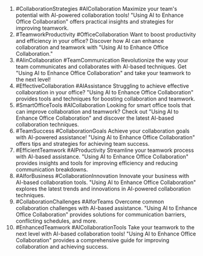 1. #CollaborationStrategies #AICollaboration Maximize your team's potential with AI-powered collaboration tools! "Using AI to Enhance Office Collaboration" offers practical insights and strategies for improving teamwork.
2. #TeamworkProductivity #OfficeCollaboration Want to boost productivity and efficiency in your office? Discover how AI can enhance collaboration and teamwork with "Using AI to Enhance Office Collaboration."
3. #AIinCollaboration #TeamCommunication Revolutionize the way your team communicates and collaborates with AI-based techniques. Get "Using AI to Enhance Office Collaboration" and take your teamwork to the next level!
4. #EffectiveCollaboration #AIAssistance Struggling to achieve effective collaboration in your office? "Using AI to Enhance Office Collaboration" provides tools and techniques for boosting collaboration and teamwork.
5. #SmartOfficeTools #AICollaboration Looking for smart office tools that can improve collaboration and teamwork? Check out "Using AI to Enhance Office Collaboration" and discover the latest AI-based collaboration techniques.
6. #TeamSuccess #CollaborationGoals Achieve your collaboration goals with AI-powered assistance! "Using AI to Enhance Office Collaboration" offers tips and strategies for achieving team success.
7. #EfficientTeamwork #AIProductivity Streamline your teamwork process with AI-based assistance. "Using AI to Enhance Office Collaboration" provides insights and tools for improving efficiency and reducing communication breakdowns.
8. #AIforBusiness #CollaborationInnovation Innovate your business with AI-based collaboration tools. "Using AI to Enhance Office Collaboration" explores the latest trends and innovations in AI-powered collaboration techniques.
9. #CollaborationChallenges #AIforTeams Overcome common collaboration challenges with AI-based assistance. "Using AI to Enhance Office Collaboration" provides solutions for communication barriers, conflicting schedules, and more.
10. #EnhancedTeamwork #AICollaborationTools Take your teamwork to the next level with AI-based collaboration tools! "Using AI to Enhance Office Collaboration" provides a comprehensive guide for improving collaboration and achieving success.
